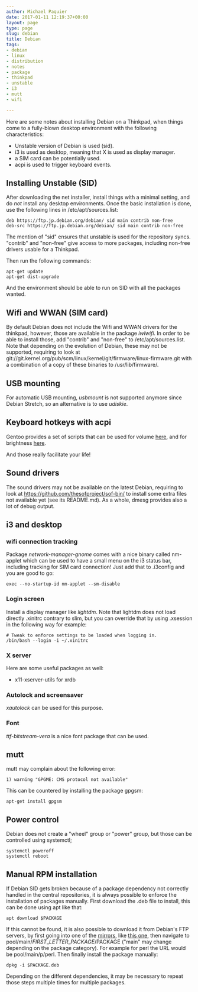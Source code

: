 ```yaml
---
author: Michael Paquier
date: 2017-01-11 12:19:37+00:00
layout: page
type: page
slug: debian
title: Debian
tags:
- debian
- linux
- distribution
- notes
- package
- thinkpad
- unstable
- i3
- mutt
- wifi

---
```


Here are some notes about installing Debian on a Thinkpad, when things
come to a fully-blown desktop environment with the following characteristics:

  * Unstable version of Debian is used (sid).
  * i3 is used as desktop, meaning that X is used as display manager.
  * a SIM card can be potentially used.
  * acpi is used to trigger keyboard events.

## Installing Unstable (SID)

After downloading the net installer, install things with a minimal setting,
and do *not* install any desktop environments. Once the basic installation is
done, use the following lines in /etc/apt/sources.list:

    deb https://ftp.jp.debian.org/debian/ sid main contrib non-free
    deb-src https://ftp.jp.debian.org/debian/ sid main contrib non-free

The mention of "sid" ensures that unstable is used for the repository syncs.
"contrib" and "non-free" give access to more packages, including non-free
drivers usable for a Thinkpad.

Then run the following commands:

    apt-get update
    apt-get dist-upgrade

And the environment should be able to run on SID with all the packages wanted.

## Wifi and WWAN (SIM card)

By default Debian does not include the Wifi and WWAN drivers for the thinkpad,
however, those are available in the package *iwlwifi*. In order to be able to
install those, add "contrib" and "non-free" to /etc/apt/sources.list.
Note that depending on the evolution of Debian, these may not be supported,
requiring to look at git://git.kernel.org/pub/scm/linux/kernel/git/firmware/linux-firmware.git
with a combination of a copy of these binaries to /usr/lib/firmware/.

## USB mounting

For automatic USB mounting, *usbmount* is not supported anymore since Debian
Stretch, so an alternative is to use *udiskie*.

## Keyboard hotkeys with acpi

Gentoo provides a set of scripts that can be used for volume
[here](https://wiki.gentoo.org/wiki/Lenovo_ThinkPad_S440#ACPI_-_Sound_Management),
and for brightness [here](https://wiki.gentoo.org/wiki/ACPI/ThinkPad-special-buttons#Brightness_up).

And those really facilitate your life!

## Sound drivers

The sound drivers may not be available on the latest Debian, requiring
to look at https://github.com/thesofproject/sof-bin/ to install some
extra files not available yet (see its README.md). As a whole, dmesg
provides also a lot of debug output.

## i3 and desktop

### wifi connection tracking

Package *network-manager-gnome* comes with a nice binary called nm-applet
which can be used to have a small menu on the i3 status bar, including
tracking for SIM card connection! Just add that to .i3config and you
are good to go:

    exec --no-startup-id nm-applet --sm-disable

### Login screen

Install a display manager like *lightdm*. Note that lightdm does not load
directly .xinitrc contrary to slim, but you can override that by using
.xsession in the following way for example:

    # Tweak to enforce settings to be loaded when logging in.
    /bin/bash --login -i ~/.xinitrc

### X server

Here are some useful packages as well:

  * x11-xserver-utils for xrdb

### Autolock and screensaver

*xautolock* can be used for this purpose.

### Font

*ttf-bitstream-vera* is a nice font package that can be used.

## mutt

mutt may complain about the following error:

    1) warning "GPGME: CMS protocol not available"

This can be countered by installing the package gpgsm:

    apt-get install gpgsm

## Power control

Debian does not create a "wheel" group or "power" group, but those
can be controlled using systemctl;

    systemctl poweroff
    systemctl reboot

## Manual RPM installation

If Debian SID gets broken because of a package dependency not correctly
handled in the central repositories, it is always possible to enforce
the installation of packages manually.  First download the .deb file
to install, this can be done using apt like that:

    apt download $PACKAGE

If this cannot be found, it is also possible to download it from Debian's
FTP servers, by first going into one of the
[mirrors](https://www.debian.org/mirror/list), like
[this one](ftp.jp.debian.org/debian/), then navigate to
pool/main/$FIRST\_LETTER\_PACKAGE/$PACKAGE ("main" may change depending
on the package category).  For example for perl the URL would be
pool/main/p/perl.  Then finally install the package manually:

    dpkg -i $PACKAGE.deb

Depending on the different dependencies, it may be necessary to repeat
those steps multiple times for multiple packages.
